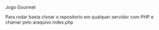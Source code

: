 Jogo Gourmet

Para rodar basta clonar o repositorio em qualquer servidor com PHP e chamar pelo araquivo index.php
